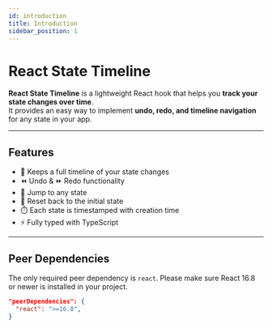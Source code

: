```yaml
---
id: introduction
title: Introduction
sidebar_position: 1
---
```


# React State Timeline

**React State Timeline** is a lightweight React hook that helps you **track your state changes over time**.  
It provides an easy way to implement **undo, redo, and timeline navigation** for any state in your app.

---

## Features

- 📜 Keeps a full timeline of your state changes
- ⏪ Undo & ⏩ Redo functionality
- 🎯 Jump to any state
- 🔄 Reset back to the initial state
- ⏱️ Each state is timestamped with creation time
- ⚡ Fully typed with TypeScript

---

## Peer Dependencies

The only required peer dependency is `react`. Please make sure React 16.8 or newer is installed in your project.

```json
"peerDependencies": {
  "react": ">=16.8",
}
```
